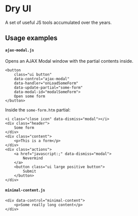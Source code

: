 # Dry UI

A set of useful JS tools accumulated over the years.

## Usage examples

#### `ajax-modal.js` 

Opens an AJAX Modal window with the partial contents inside.

    <button
        class="ui button"
        data-control="ajax-modal"
        data-handler="onLoadSomeForm"
        data-update-partial="some-form"
        data-modal-id="modalSomeForm">
        Open some form
    </button>

Inside the `some-form.htm` partial:

    <i class="close icon" data-dismiss="modal"></i>
    <div class="header">
        Some form
    </div>
    <div class="content">
        <p>This is a form</p>
    </div>
    <div class="actions">
        <a href="javascript:;" data-dismiss="modal">
            Nevermind
        </a>
        <button class="ui large positive button">
            Submit
        </button>
    </div>

#### `minimal-content.js`

    <div data-control="minimal-content">
        <p>Some really long content</p>
    </div>
